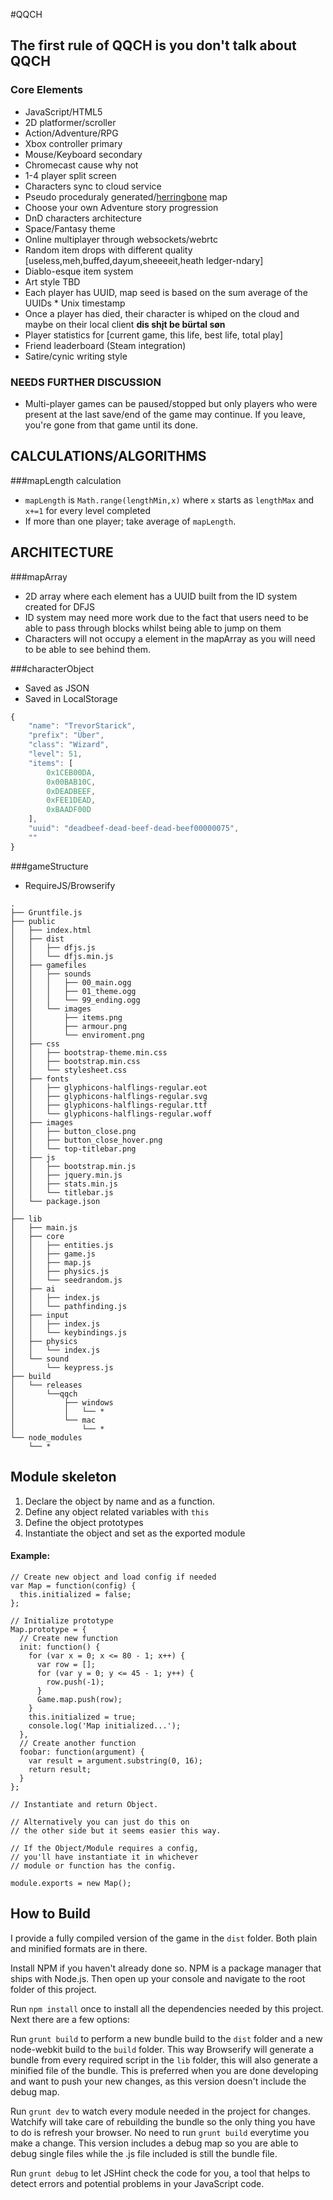 #QQCH
## The first rule of QQCH is you don't talk about QQCH

### Core Elements
- JavaScript/HTML5
- 2D platformer/scroller
- Action/Adventure/RPG
- Xbox controller primary
- Mouse/Keyboard secondary
- Chromecast cause why not
- 1-4 player split screen
- Characters sync to cloud service
- Pseudo proceduraly generated/[herringbone](http://nothings.org/gamedev/herringbone/) map
- Choose your own Adventure story progression
- DnD characters architecture
- Space/Fantasy theme
- Online multiplayer through websockets/webrtc
- Random item drops with different quality [useless,meh,buffed,dayum,sheeeeit,heath ledger-ndary]
- Diablo-esque item system
- Art style TBD
- Each player has UUID, map seed is based on the sum average of the UUIDs * Unix timestamp
- Once a player has died, their character is whiped on the cloud and maybe on their local client **dis shįt be bürtal søn**
- Player statistics for [current game, this life, best life, total play]
- Friend leaderboard (Steam integration)
- Satire/cynic writing style

### NEEDS FURTHER DISCUSSION
- Multi-player games can be paused/stopped but only players who were present at the last save/end of the game may continue. If you leave, you're gone from that game until its done.


## CALCULATIONS/ALGORITHMS

###mapLength calculation
- `mapLength` is `Math.range(lengthMin,x)` where `x` starts as `lengthMax` and `x+=1` for every level completed
- If more than one player; take average of `mapLength`.

## ARCHITECTURE

###mapArray
- 2D array where each element has a UUID built from the ID system created for DFJS
- ID system may need more work due to the fact that users need to be able to pass through blocks whilst being able to jump on them
- Characters will not occupy a element in the mapArray as you will need to be able to see behind them.

###characterObject
- Saved as JSON
- Saved in LocalStorage

```JavaScript
{
	"name": "TrevorStarick",
	"prefix": "Über",
	"class": "Wizard",
	"level": 51,
	"items": [
		0x1CEB00DA,
		0x00BAB10C,
		0xDEADBEEF,
		0xFEE1DEAD,
		0xBAADF00D
	],
	"uuid": "deadbeef-dead-beef-dead-beef00000075",
	""
}
```

###gameStructure

- RequireJS/Browserify

```
.
├── Gruntfile.js
├── public
│	├── index.html
│	├── dist
│	│   ├── dfjs.js
│	│   └── dfjs.min.js
│	├── gamefiles
│	│	├── sounds
│	│	│   ├── 00_main.ogg
│	│	│   ├── 01_theme.ogg
│	│	│   └── 99_ending.ogg
│	│	└── images
│	│	    ├── items.png
│	│	    ├── armour.png
│	│	    └── enviroment.png
│	├── css
│	│   ├── bootstrap-theme.min.css
│	│   ├── bootstrap.min.css
│	│   └── stylesheet.css
│	├── fonts
│	│   ├── glyphicons-halflings-regular.eot
│	│   ├── glyphicons-halflings-regular.svg
│	│   ├── glyphicons-halflings-regular.ttf
│	│   └── glyphicons-halflings-regular.woff
│	├── images
│	│   ├── button_close.png
│	│   ├── button_close_hover.png
│	│   └── top-titlebar.png
│	├── js
│	│   ├── bootstrap.min.js
│	│   ├── jquery.min.js
│	│   ├── stats.min.js
│	│   └── titlebar.js
│	└── package.json
│
├──	lib
│	├── main.js
│	├── core
│	│   ├── entities.js
│	│   ├── game.js
│	│   ├── map.js
│	│   ├── physics.js
│	│   └── seedrandom.js
│	├── ai
│	│	├── index.js
│	│   └── pathfinding.js
│	├── input
│	│	├── index.js
│	│   └── keybindings.js
│	├── physics
│	│   └── index.js
│	└── sound
│	    └── keypress.js
├── build
│	└── releases
│		└──qqch
│			├── windows
│			│	└── *
│			└── mac
│				└── *
└── node_modules
	└── *

```

## Module skeleton

1. Declare the object by name and as a function.
2. Define any object related variables with `this`
3. Define the object prototypes
4. Instantiate the object and set as the exported module

#### Example:
```
// Create new object and load config if needed
var Map = function(config) {
  this.initialized = false;
};

// Initialize prototype
Map.prototype = {
  // Create new function
  init: function() {
    for (var x = 0; x <= 80 - 1; x++) {
      var row = [];
      for (var y = 0; y <= 45 - 1; y++) {
        row.push(-1);
      }
      Game.map.push(row);
    }
    this.initialized = true;
    console.log('Map initialized...');
  },
  // Create another function
  foobar: function(argument) {
    var result = argument.substring(0, 16);
    return result;
  }
};

// Instantiate and return Object.

// Alternatively you can just do this on
// the other side but it seems easier this way.

// If the Object/Module requires a config,
// you'll have instantiate it in whichever
// module or function has the config.

module.exports = new Map();
```

## How to Build

I provide a fully compiled version of the game in the `dist` folder. Both plain and minified formats are in there.

Install NPM if you haven't already done so. NPM is a package manager that ships with Node.js. Then open up your console and navigate to the root folder of this project.

Run `npm install` once to install all the dependencies needed by this project. Next there are a few options:

Run `grunt build` to perform a new bundle build to the `dist` folder and a new node-webkit build to the `build` folder. This way Browserify will generate a bundle from every required script in the `lib` folder, this will also generate a minified file of the bundle. This is preferred when you are done developing and want to push your new changes, as this version doesn't include the debug map.

Run `grunt dev` to watch every module needed in the project for changes. Watchify will take care of rebuilding the bundle so the only thing you have to do is refresh your browser. No need to run `grunt build` everytime you make a change. This version includes a debug map so you are able to debug single files while the .js file included is still the bundle file.

Run `grunt debug` to let JSHint check the code for you, a tool that helps to detect errors and potential problems in your JavaScript code.
